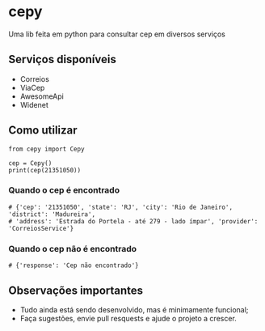 # cepy
Uma lib feita em python para consultar cep em diversos serviços

## Serviços disponíveis
- Correios
- ViaCep
- AwesomeApi
- Widenet

## Como utilizar

```
from cepy import Cepy

cep = Cepy()
print(cep(21351050))
```

### Quando o cep é encontrado
```
# {'cep': '21351050', 'state': 'RJ', 'city': 'Rio de Janeiro', 'district': 'Madureira', 
# 'address': 'Estrada do Portela - até 279 - lado ímpar', 'provider': 'CorreiosService'}
```


### Quando o cep não é encontrado
```
# {'response': 'Cep não encontrado'}
```

## Observações importantes
- Tudo ainda está sendo desenvolvido, mas é minimamente funcional;
- Faça sugestões, envie pull resquests e ajude o projeto a crescer.
